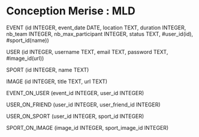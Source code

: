 # Conception Merise : MLD

EVENT (id INTEGER, event_date DATE, location TEXT, duration INTEGER, nb_team INTEGER, nb_max_participant INTEGER, status TEXT, #user_id(id), #sport_id(name))

USER (id INTEGER, username TEXT, email TEXT, password TEXT, #image_id(url))

SPORT (id INTEGER, name TEXT)

IMAGE (id INTEGER, title TEXT, url TEXT)

<!-- Convertion : JOUER, 1N EVENT, 0N USER -->
EVENT_ON_USER (event_id INTEGER, user_id INTEGER)

<!-- Convertion : AJOUTER_EN_AMI, 0N USER, 0N USER -->
USER_ON_FRIEND (user_id INTEGER, user_friend_id INTEGER)

<!-- Convertion : MAITRISER, 0N SPORT, 0N USER -->
USER_ON_SPORT (user_id INTEGER, sport_id INTEGER)

<!-- Convertion : DETENIR, 0N IMAGE, 1N SPORT -->
SPORT_ON_IMAGE (image_id INTEGER, sport_image_id INTEGER)

